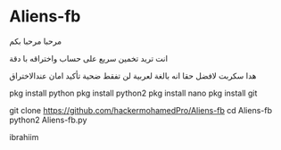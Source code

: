 # Aliens-fb

مرحبا مرحبا بكم 

انت تريد تخمين سريع على حساب واختراقه با دقة

هدا سكربت لافضل حقا انه بالغة لعربية 
لن تفقط ضحية تأكيد امان عندالاختراق

  pkg install python 
  pkg install python2
  pkg install nano 
  pkg install git

git clone https://github.com/hackermohamedPro/Aliens-fb
cd Aliens-fb
python2 Aliens-fb.py

ibrahiim
